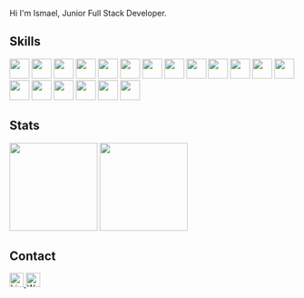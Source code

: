Hi I'm Ismael, Junior Full Stack Developer.

## Skills
  <div>
    <img height=35 width=35 src="https://cdn.jsdelivr.net/gh/devicons/devicon/icons/html5/html5-original.svg" />
    <img height=35 width=35 src="https://cdn.jsdelivr.net/gh/devicons/devicon/icons/css3/css3-original.svg" />
    <img height=35 width=35 src="https://cdn.jsdelivr.net/gh/devicons/devicon/icons/bootstrap/bootstrap-original.svg" />
    <img height=35 width=35 src="https://cdn.jsdelivr.net/gh/devicons/devicon/icons/javascript/javascript-original.svg" />
    <img height=35 width=35 src="https://upload.wikimedia.org/wikipedia/commons/d/d9/Node.js_logo.svg" />
    <img height=35 width=35 src="https://cdn.jsdelivr.net/gh/devicons/devicon/icons/npm/npm-original-wordmark.svg" />
    <img height=35 width=35 src="https://cdn.jsdelivr.net/gh/devicons/devicon/icons/jquery/jquery-original.svg" />
    <img height=35 width=35 src="https://cdn.jsdelivr.net/gh/devicons/devicon/icons/typescript/typescript-original.svg" />
    <img height=35 width=35 src="https://cdn.jsdelivr.net/gh/devicons/devicon/icons/react/react-original.svg" />
    <img height=35 width=35 src="https://cdn.jsdelivr.net/gh/devicons/devicon/icons/java/java-original.svg" />
    <img height=35 width=35 src="https://cdn.jsdelivr.net/gh/devicons/devicon/icons/mysql/mysql-original.svg" />
    <img height=35 width=35 src="https://cdn.jsdelivr.net/gh/devicons/devicon/icons/postgresql/postgresql-original.svg" />
    <img height=35 width=35 src="https://cdn.jsdelivr.net/gh/devicons/devicon/icons/mongodb/mongodb-original.svg" />
    <img height=35 width=35 src="https://res.cloudinary.com/postman/image/upload/t_team_logo/v1629869194/team/2893aede23f01bfcbd2319326bc96a6ed0524eba759745ed6d73405a3a8b67a8"/>
    <img height=35 width=35 src="https://cdn.jsdelivr.net/gh/devicons/devicon/icons/trello/trello-plain.svg" />
    <img height=35 width=35 src="https://cdn.jsdelivr.net/gh/devicons/devicon/icons/figma/figma-original.svg" />
    <img height=35 width=35 src="https://mccarter.gallerycdn.vsassets.io/extensions/mccarter/start-git-bash/1.2.1/1499505567572/Microsoft.VisualStudio.Services.Icons.Default" />
    <img height=35 width=35 src="https://cdn.jsdelivr.net/gh/devicons/devicon/icons/android/android-original.svg" />
    <img height=35 width=35 src="https://user-images.githubusercontent.com/82605700/149985078-b7836186-cb6d-4333-921c-ffc513f2f726.png"/>
  </div>

## Stats

<div align="left">
    <img height="155em" src="https://github-readme-stats.vercel.app/api?username=ismaelsilvat&hide_border=true&show_icons=true&include_all_commits=true&count_private=false&line_height=21&theme=omni" />
    <img height="155em" src="https://github-readme-stats.vercel.app/api/top-langs/?username=ismaelsilvat&hide=html,java&hide_border=true&layout=compact&langs_count=6&theme=omni" />
</div>

## Contact

  <a href="https://www.linkedin.com/in/ismael-teixeira-da-silva/">
    <img height=25 alt="Linkedin" src="https://img.shields.io/badge/linkedin-%231DA1F2.svg?&style=for-the-badge&logo=linkedin&logoColor=black"/>
  </a>
  <a href="https://api.whatsapp.com/send?1=pt_BR&phone=55048991891499">
    <img height=25 alt="Whatsapp" src="https://img.shields.io/badge/whatsapp-%2CB742.svg?&style=for-the-badge&logo=whatsapp&logoColor=black"/>
  </a>

